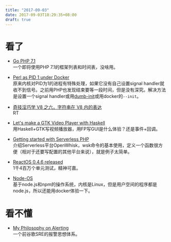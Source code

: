 ```yaml
---
title: "2017-09-03"
date: 2017-09-03T18:29:35+08:00
draft: true
---
```


# 看了

+ [Go PHP 7.1](https://gophp71.org/)\
  一个即将使用PHP 7.1的框架列表和时间表，没啥用。

+ [Perl as PID 1 under Docker](http://tech-blog.cv-library.co.uk/2017/08/31/perl-as-pid-1-under-docker/)\
  原来内核对PID为1的进程有特殊处理，如果它没有自己设置signal handler就收不到信号。之前用PHP也发现结束要等一段时间，但是没有深究。解决方法是设置一个signal handler或用[dumb-init](https://github.com/Yelp/dumb-init)或用docker的`--init`。

+ [奇技淫巧学 V8 之六，字符串在 V8 内的表达](https://zhuanlan.zhihu.com/p/28883711)\
  RT

+ [Let's make a GTK Video Player with Haskell](https://lettier.github.io/posts/2017-08-30-haskell-gtk-video-player.html)\
  用Haskell+GTK写视频播放器，用FP写GUI是什么体验？还是事件+回调。

+ [Getting started with Serverless PHP](https://akrabat.com/getting-started-with-serverless-php/)\
  介绍Serverless平台OpenWhisk，wsk命令的基本使用，定义一个函数很方便（相对于还要写配置的其他平台来说），就是例子太简单。

+ [ReactOS 0.4.6 released](http://www.reactos.com/project-news/reactos-046-released)\
  1千4百万个单元测试，精神可嘉。

+ [Node-OS](https://node-os.com/)\
  基于node.js和npm的操作系统，内核是Linux，但是用户空间的程序都是node.js，所以还能用docker体验一下。

# 看不懂

+ [My Philosophy on Alerting](https://docs.google.com/document/d/199PqyG3UsyXlwieHaqbGiWVa8eMWi8zzAn0YfcApr8Q/preview#heading=h.fs3knmjt7fjy)\
  一个前谷歌SRE的报警思想体系。
